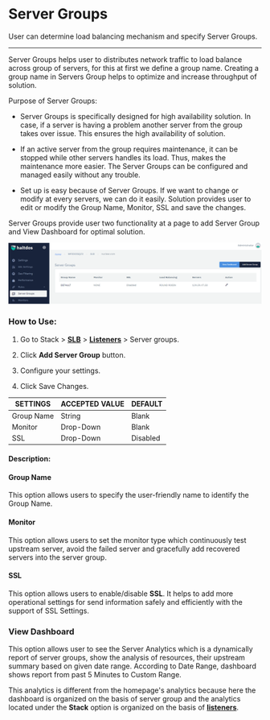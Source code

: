 # Server Groups

User can determine load balancing mechanism and specify Server Groups.

---

Server Groups helps user to distributes network traffic to load balance across group of servers, for this at first we define a group name. Creating a group name in Servers Group helps to optimize and increase throughput of solution.

Purpose of Server Groups:

- Server Groups is specifically designed for high availability solution. In case, if a server is having a problem another server from the group takes over issue. This ensures the high availability of solution.

- If an active server from the group requires maintenance, it can be stopped while other servers handles its load. Thus, makes the maintenance more easier. The Server Groups can be configured and managed easily without any trouble.

- Set up is easy because of Server Groups. If we want to change or modify at every servers, we can do it easily. Solution provides user to edit or modify the Group Name, Monitor, SSL and save the changes.

Server Groups provide user two functionality at a page to add Server Group and View Dashboard for optimal solution.

![Server group](/img/adc/servergroup.png)

### How to Use:

1. Go to Stack > [**SLB**](/adc/docs) > [**Listeners**](../../listeners/) > Server groups.

2. Click **Add Server Group** button.

4. Configure your settings. 

5. Click Save Changes.

| SETTINGS    | ACCEPTED VALUE | DEFAULT  |
|-------------|----------------|----------|
| Group Name  | String         | Blank    |
| Monitor     | Drop-Down      | Blank    |
| SSL         | Drop-Down      | Disabled |

#### Description:

#### Group Name

This option allows users to specify the user-friendly name to identify the Group Name. 

#### Monitor

This option allows users to set the monitor type which continuously test upstream server, avoid the failed server and gracefully add recovered servers into the server group.

#### SSL

This option allows users to enable/disable **SSL**. It helps to add more operational settings for send information safely and efficiently with the support of SSL Settings. 

### View Dashboard

This option allows user to see the Server Analytics which is a dynamically report of server groups, show the analysis of resources, their upstream summary based on given date range. According to Date Range, dashboard shows report from past 5 Minutes to Custom Range.

This analytics is different from the homepage's analytics because here the dashboard is organized on the basis of server group and the analytics located under the **Stack** option is organized on the basis of [**listeners**](../../listeners/).